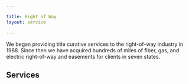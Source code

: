 ```yaml
---

title: Right of Way
layout: service

---
```


We began providing title curative services to the right-of-way industry in 1988.  Since then we have acquired hundreds of miles of fiber, gas, and electric right-of-way and easements for clients in seven states.

## Services
